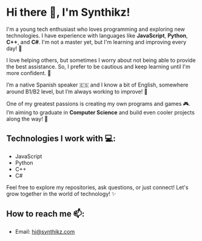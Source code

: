 # Hi there 👋, I'm Synthikz!

I'm a young tech enthusiast who loves programming and exploring new technologies. I have experience with languages like **JavaScript**, **Python**, **C++**, and **C#**. I'm not a master yet, but I'm learning and improving every day! 💪

I love helping others, but sometimes I worry about not being able to provide the best assistance. So, I prefer to be cautious and keep learning until I'm more confident. 🤔

I’m a native Spanish speaker 🇪🇸 and I know a bit of English, somewhere around B1/B2 level, but I’m always working to improve! 🌱

One of my greatest passions is creating my own programs and games 🎮. I’m aiming to graduate in **Computer Science** and build even cooler projects along the way! 🚀

## Technologies I work with 💻:
- JavaScript
- Python
- C++
- C#

Feel free to explore my repositories, ask questions, or just connect! Let's grow together in the world of technology! ✨

## How to reach me 📫:
- Email: [hi@synthikz.com](mailto:hi@synthikz.com)
